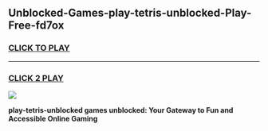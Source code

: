 
## Unblocked-Games-play-tetris-unblocked-Play-Free-fd7ox
<h3>
<a href="https://premium76.site?title=play-tetris-unblocked&ref=20M">CLICK TO PLAY</a></h3>
<hr>

<h3>
<a href="https://premium76.site?title=play-tetris-unblocked&ref=20M">CLICK 2 PLAY</a>
  
</h3>

<a href="https://premium76.site?title=play-tetris-unblocked&ref=19M"><img src="https://clearcache.store/games.png"></a>


**play-tetris-unblocked games unblocked: Your Gateway to Fun and Accessible Online Gaming**
